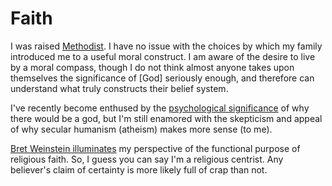 # Faith

I was raised [Methodist](https://en.wikipedia.org/wiki/Methodism). I have no issue with the choices by which my family introduced me to a useful moral construct. I am aware of the desire to live by a moral compass, though I do not think almost anyone takes upon themselves the significance of \[God\] seriously enough, and therefore can understand what truly constructs their belief system.

I've recently become enthused by the [psychological significance](https://www.youtube.com/watch?v=9G-v3WMmdUY&list=PLKO9AFm3pJHapMm8hh8CG9FEdkGMTQSuC) of why there would be a god, but I'm still enamored with the skepticism and appeal of why secular humanism \(atheism\) makes more sense \(to me\).

[Bret Weinstein illuminates](https://www.youtube.com/watch?v=LRsPsTrCvpw&feature=youtu.be&list=WL&t=5118) my perspective of the functional purpose of religious faith. So, I guess you can say I'm a religious centrist. Any believer's claim of certainty is more likely full of crap than not.
